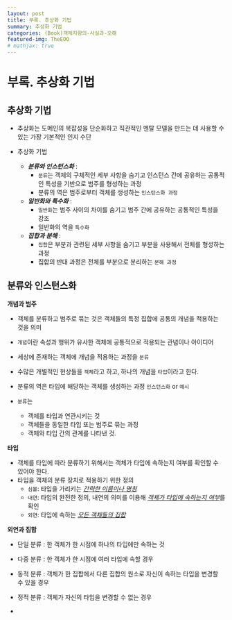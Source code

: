 ```yaml
---
layout: post
title: 부록. 추상화 기법
summary: 추상화 기법
categories: (Book)객체지향의-사실과-오해
featured-img: TheEOO
# mathjax: true
---
```


# 부록. 추상화 기법

## 추상화 기법

- 추상화는 도메인의 복잡성을 단순화하고 직관적인 멘탈 모델을 만드는 데 사용할 수 있는 가장 기본적인 인지 수단

- 추상화 기법
  - ***분류와 인스턴스화*** : 
    - `분류`는 객체의 구체적인 세부 사항을 숨기고 인스턴스 간에 공유하는 공통적인 특성을 기반으로 범주를 형성하는 과정
    - 분류의 역은 범주로부터 객체를 생성하는 `인스턴스화 과정`
  - ***일반화와 특수화*** : 
    - `일반화`는 범주 사이의 차이를 숨기고 범주 간에 공유하는 공통적인 특성을 강조
    - 일반화의 역을 `특수화`
  - ***집합과 분해*** : 
    - `집합`은 부분과 관련된 세부 사항을 숨기고 부분을 사용해서 전체를 형성하는 과정
    - 집합의 반대 과정은 전체를 부분으로 분리하는 `분해 과정`

## 분류와 인스턴스화

**개념과 범주**

- 객체를 분류하고 범주로 묶는 것은 객체들의 특정 집합에 공통의 개념을 적용하는 것을 의미
- `개념`이란 속성과 행위가 유사한 객체에 공통적으로 적용되는 관념이나 아이디어
- 세상에 존재하는 객체에 개념을 적용하는 과정을 `분류`
- 수많은 개별적인 현상들을 `객체`라고 하고, 하나의 개념을 `타입`이라고 한다.
- 분류의 역은 타입에 해당하는 객체를 생성하는 과정 `인스턴스화` or `예시`

- `분류`는 
  - 객체를 타입과 연관시키는 것
  - 객체들을 동일한 타입 또는 범주로 묶는 과정
  - 객체와 타입 간의 관계를 나타낸 것.

**타입**

- 객체를 타입에 따라 분류하기 위해서는 객체가 타입에 속하는지 여부를 확인할 수 있어야 한다.
- 타입을 객체의 분류 장치로 적용하기 위한 정의
  - `심볼`: 타입을 가리키는 <u>*간략한 이름이나 명칭*</u>
  - `내연`: 타입의 완전한 정의, 내연의 의미를 이용해 <u>*객체가 타입에 속하는지 여부*</u>를 확인
  - `외연`: 타입에 속하는 <u>*모든 객체들의 집합*</u>

**외연과 집합**

- 단일 분류 : 한 객체가 한 시점에 하나의 타입에만 속하는 것
- 다중 분류 : 한 객체가 한 시점에 여러 타입에 속할 경우
- 동적 분류 : 객체가 한 집합에서 다른 집합의 원소로 자신이 속하는 타입을 변경할 수 있을 경우
- 정적 분류 : 객체가 자신의 타입을 변경할 수 없는 경우

- 